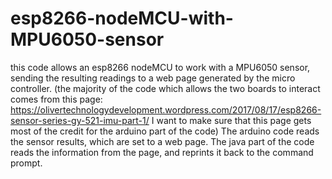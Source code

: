# esp8266-nodeMCU-with-MPU6050-sensor
this code allows an esp8266 nodeMCU to work with a MPU6050 sensor, sending the resulting readings to a web page generated by the micro controller.  (the majority of the code which allows the two boards to interact comes from this page:   https://olivertechnologydevelopment.wordpress.com/2017/08/17/esp8266-sensor-series-gy-521-imu-part-1/      I want to make sure that this page gets most of the credit for the arduino part of the code)  The arduino code reads the sensor results, which are set to a web page.  The java part of the code reads the information from the page, and reprints it back to the command prompt.
